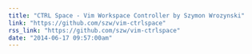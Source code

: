 ```yaml
---
title: "CTRL Space - Vim Workspace Controller by Szymon Wrozynski"
link: "https://github.com/szw/vim-ctrlspace"
rss_link: "https://github.com/szw/vim-ctrlspace"
date: "2014-06-17 09:57:00am"
---
```

